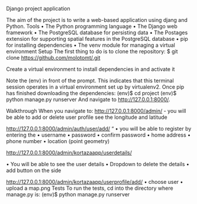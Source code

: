 Django project application

The aim of the project is to write a web-based application using djang and Python. 
Tools
•	The Python programming language
•	The Django web framework
•	The PostgreSQL database for persisting data
•	The Postages extension for supporting spatial features in the PostgreSQL database
•	pip for installing dependencies
•	The venv module for managing a virtual environment
Setup
The first thing to do is to clone the repository:
$ git clone https://github.com/molotomt/.git

Create a virtual environment to install dependencies in and activate it
   

Note the (env) in front of the prompt. This indicates that this terminal session operates in a virtual environment set up by virtualenv2.
Once pip has finished downloading the dependencies:
(env)$ cd project
(env)$ python manage.py runserver
And navigate to http://127.0.0.1:8000/.

Walkthrough
When you navigate to:
http://127.0.0.1:8000/admin/ - you will be able to add or delete user profile
				see the longitude and latitude 

http://127.0.0.1:8000/admin/auth/user/add/ “
•	you will be able to register by entering the 
•	username
•	password
•	confirm password
•	home address
•	phone number
•	location (point geometry)

http://127.0.0.1:8000/admin/kortazaapp/userdetails/

•	You will be able to see the user details
•	Dropdown to delete the details
•	add button on the side

http://127.0.0.1:8000/admin/kortazaapp/userprofile/add/ 
•	choose user
•	upload a map.png
Tests
To run the tests, cd into the directory where manage.py is:
(env)$ python manage.py runserver
 

